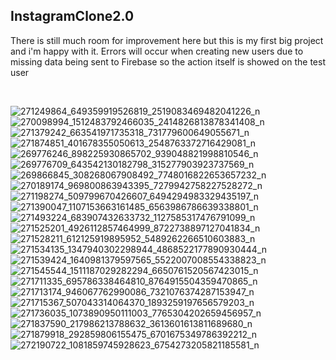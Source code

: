 ﻿## InstagramClone2.0
There is still much room for improvement here but this is my first big project and i'm happy with it.
Errors will occur when creating new users due to missing data being sent to Firebase so the action itself is showed on the test user

<br/>

![271249864_649359919526819_2519083469482041226_n](https://user-images.githubusercontent.com/62243649/150527413-78e66842-0db6-4572-a639-a054b6a5f324.png)
![270098994_1512483792466035_2414826813878341408_n](https://user-images.githubusercontent.com/62243649/150527320-32633a74-7cfd-467e-8488-4e3561d15e4a.png)
![271379242_663541971735318_731779600649055671_n](https://user-images.githubusercontent.com/62243649/150527422-79c02c63-d2c7-4b19-ac7a-5a4824116821.png)
![271874851_401678355050613_2548763372716429081_n](https://user-images.githubusercontent.com/62243649/150527732-851a4148-bb03-4fb7-bfb6-10cb1379b6ff.png)
![269776246_898225930865702_939048821998810546_n](https://user-images.githubusercontent.com/62243649/150527279-8f5282f5-1c57-4151-bdd8-992c923ddd7b.png)
![269776709_643542130182798_315277903923737569_n](https://user-images.githubusercontent.com/62243649/150527294-dd67070f-9980-4164-bf7c-db71e63949d9.png)
![269866845_308268067908492_7748016822653657232_n](https://user-images.githubusercontent.com/62243649/150527314-86c02ae2-b789-442f-96eb-73e0d057baf6.png)
![270189174_969800863943395_7279942758227528272_n](https://user-images.githubusercontent.com/62243649/150527328-d7b5ee15-9808-47a2-b76f-d5fe06d4a7a0.png)
![271198274_509799670426607_6494294983329435197_n](https://user-images.githubusercontent.com/62243649/150527407-49c01789-ad7c-4b7f-9e75-caccfbbf942b.png)
![271390047_1107153663161485_6563986786639338801_n](https://user-images.githubusercontent.com/62243649/150527430-c049237a-3517-4fa2-b6fb-5350b7b0e3b3.png)
![271493224_683907432633732_1127585317476791099_n](https://user-images.githubusercontent.com/62243649/150527444-0fa406d0-b24a-4bba-8a62-c8b0f10d8312.png)
![271525201_4926112857464999_8722738897127041834_n](https://user-images.githubusercontent.com/62243649/150527448-046805f4-13a6-4d7f-b5d6-393b30713824.png)
![271528211_612125919895952_5489262266510603883_n](https://user-images.githubusercontent.com/62243649/150527451-a8879f90-16b0-4e63-92df-5dfe1d2ce482.png)
![271534135_1347940302298944_4868522177890930444_n](https://user-images.githubusercontent.com/62243649/150527459-9e894de2-a151-44dc-ad97-d5dae099e8dc.png)
![271539424_1640981379597565_5522007008554338823_n](https://user-images.githubusercontent.com/62243649/150527522-9c4b7a30-151a-4c72-aa5a-be1c3d43a60f.png)
![271545544_1511187029282294_6650761520567423015_n](https://user-images.githubusercontent.com/62243649/150527554-00581b0f-d27b-4098-a45e-59c6fc033045.png)
![271711335_695786338464810_8764915504359470865_n](https://user-images.githubusercontent.com/62243649/150527570-2ab21803-76e9-4d7f-96cd-dc958c9a2a2c.png)
![271713174_946067762990086_7321076374287153947_n](https://user-images.githubusercontent.com/62243649/150527578-daff471c-3ab1-4baf-af0c-9b922206cedc.png)
![271715367_507043314064370_1893259197656579203_n](https://user-images.githubusercontent.com/62243649/150527581-e648b455-0be8-4979-b7ce-d9480b5406c9.png)
![271736035_1073890950111003_7765304202659456957_n](https://user-images.githubusercontent.com/62243649/150527632-ad2c8b0c-25cd-4876-844d-17281f7ebc49.png)
![271837590_217986213788632_3613601613811689680_n](https://user-images.githubusercontent.com/62243649/150527686-aa0e9057-bfe6-4287-9471-7d721b704436.png)
![271879918_292859806155475_6701675349786392212_n](https://user-images.githubusercontent.com/62243649/150527779-e0ddb7f2-7421-4771-9284-59030b7dbce7.png)
![272190722_1081859745928623_6754273205821185581_n](https://user-images.githubusercontent.com/62243649/150527850-490311ac-aa98-4a65-a812-6eabe40eb148.png)
